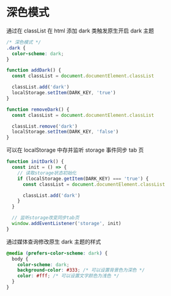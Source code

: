 # 深色模式

通过在 classList 在 html 添加 dark 类触发原生开启 dark 主题

```css
/* 深色模式 */
.dark {
  color-scheme: dark;
}
```

```js
function addDark() {
  const classList = document.documentElement.classList

  classList.add('dark')
  localStorage.setItem(DARK_KEY, 'true')
}

function removeDark() {
  const classList = document.documentElement.classList

  classList.remove('dark')
  localStorage.setItem(DARK_KEY, 'false')
}
```

可以在 localStorage 中存并监听 storage 事件同步 tab 页

```js
function initDark() {
  const init = () => {
    // 读取storage状态初始化
    if (localStorage.getItem(DARK_KEY) === 'true') {
      const classList = document.documentElement.classList

      classList.add('dark')
    }
  }

  // 监听storage改变同步tab页
  window.addEventListener('storage', init)
}
```

通过媒体查询修改原生 dark 主题的样式

```css
@media (prefers-color-scheme: dark) {
  body {
    color-scheme: dark;
    background-color: #333; /* 可以设置背景色为深色 */
    color: #fff; /* 可以设置文字颜色为浅色 */
  }
}
```
